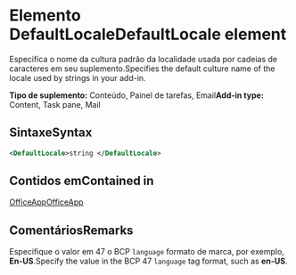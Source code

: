 # <a name="defaultlocale-element"></a><span data-ttu-id="886ad-101">Elemento DefaultLocale</span><span class="sxs-lookup"><span data-stu-id="886ad-101">DefaultLocale element</span></span>

<span data-ttu-id="886ad-102">Especifica o nome da cultura padrão da localidade usada por cadeias de caracteres em seu suplemento.</span><span class="sxs-lookup"><span data-stu-id="886ad-102">Specifies the default culture name of the locale used by strings in your add-in.</span></span>

<span data-ttu-id="886ad-103">**Tipo de suplemento:** Conteúdo, Painel de tarefas, Email</span><span class="sxs-lookup"><span data-stu-id="886ad-103">**Add-in type:** Content, Task pane, Mail</span></span>

## <a name="syntax"></a><span data-ttu-id="886ad-104">Sintaxe</span><span class="sxs-lookup"><span data-stu-id="886ad-104">Syntax</span></span>

```XML
<DefaultLocale>string </DefaultLocale>
```

## <a name="contained-in"></a><span data-ttu-id="886ad-105">Contidos em</span><span class="sxs-lookup"><span data-stu-id="886ad-105">Contained in</span></span>

[<span data-ttu-id="886ad-106">OfficeApp</span><span class="sxs-lookup"><span data-stu-id="886ad-106">OfficeApp</span></span>](officeapp.md)

## <a name="remarks"></a><span data-ttu-id="886ad-107">Comentários</span><span class="sxs-lookup"><span data-stu-id="886ad-107">Remarks</span></span>

<span data-ttu-id="886ad-108">Especifique o valor em 47 o BCP `language` formato de marca, por exemplo, **En-US**.</span><span class="sxs-lookup"><span data-stu-id="886ad-108">Specify the value in the BCP 47  `language` tag format, such as **en-US**.</span></span>


